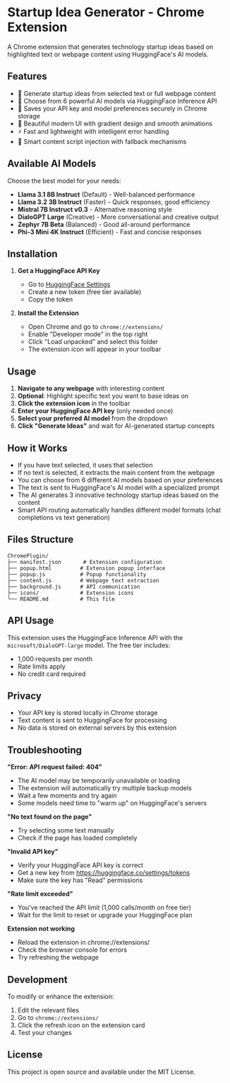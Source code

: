 # Startup Idea Generator - Chrome Extension

A Chrome extension that generates technology startup ideas based on highlighted text or webpage content using HuggingFace's AI models.

## Features

- 🚀 Generate startup ideas from selected text or full webpage content
- 🤖 Choose from 6 powerful AI models via HuggingFace Inference API
- 💾 Saves your API key and model preferences securely in Chrome storage
- 🎨 Beautiful modern UI with gradient design and smooth animations
- ⚡ Fast and lightweight with intelligent error handling
- 🔄 Smart content script injection with fallback mechanisms

## Available AI Models

Choose the best model for your needs:

- **Llama 3.1 8B Instruct** (Default) - Well-balanced performance
- **Llama 3.2 3B Instruct** (Faster) - Quick responses, good efficiency  
- **Mistral 7B Instruct v0.3** - Alternative reasoning style
- **DialoGPT Large** (Creative) - More conversational and creative output
- **Zephyr 7B Beta** (Balanced) - Good all-around performance
- **Phi-3 Mini 4K Instruct** (Efficient) - Fast and concise responses

## Installation

1. **Get a HuggingFace API Key**
   - Go to [HuggingFace Settings](https://huggingface.co/settings/tokens)
   - Create a new token (free tier available)
   - Copy the token

2. **Install the Extension**
   - Open Chrome and go to `chrome://extensions/`
   - Enable "Developer mode" in the top right
   - Click "Load unpacked" and select this folder
   - The extension icon will appear in your toolbar

## Usage

1. **Navigate to any webpage** with interesting content
2. **Optional**: Highlight specific text you want to base ideas on
3. **Click the extension icon** in the toolbar
4. **Enter your HuggingFace API key** (only needed once)
5. **Select your preferred AI model** from the dropdown
6. **Click "Generate Ideas"** and wait for AI-generated startup concepts

## How it Works

- If you have text selected, it uses that selection
- If no text is selected, it extracts the main content from the webpage
- You can choose from 6 different AI models based on your preferences
- The text is sent to HuggingFace's AI model with a specialized prompt
- The AI generates 3 innovative technology startup ideas based on the content
- Smart API routing automatically handles different model formats (chat completions vs text generation)

## Files Structure

```
ChromePlugin/
├── manifest.json       # Extension configuration
├── popup.html         # Extension popup interface  
├── popup.js           # Popup functionality
├── content.js         # Webpage text extraction
├── background.js      # API communication
├── icons/             # Extension icons
└── README.md          # This file
```

## API Usage

This extension uses the HuggingFace Inference API with the `microsoft/DialoGPT-large` model. The free tier includes:
- 1,000 requests per month
- Rate limits apply
- No credit card required

## Privacy

- Your API key is stored locally in Chrome storage
- Text content is sent to HuggingFace for processing
- No data is stored on external servers by this extension

## Troubleshooting

**"Error: API request failed: 404"**
- The AI model may be temporarily unavailable or loading
- The extension will automatically try multiple backup models
- Wait a few moments and try again
- Some models need time to "warm up" on HuggingFace's servers

**"No text found on the page"**
- Try selecting some text manually
- Check if the page has loaded completely

**"Invalid API key"**
- Verify your HuggingFace API key is correct
- Get a new key from https://huggingface.co/settings/tokens
- Make sure the key has "Read" permissions

**"Rate limit exceeded"**
- You've reached the API limit (1,000 calls/month on free tier)
- Wait for the limit to reset or upgrade your HuggingFace plan

**Extension not working**
- Reload the extension in chrome://extensions/
- Check the browser console for errors
- Try refreshing the webpage

## Development

To modify or enhance the extension:

1. Edit the relevant files
2. Go to `chrome://extensions/`
3. Click the refresh icon on the extension card
4. Test your changes

## License

This project is open source and available under the MIT License.
